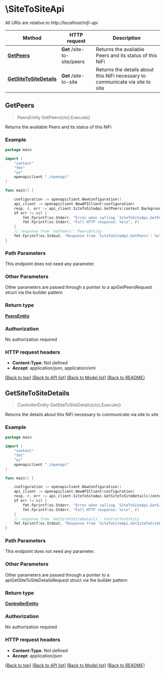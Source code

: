 # \SiteToSiteApi

All URIs are relative to *http://localhost/nifi-api*

Method | HTTP request | Description
------------- | ------------- | -------------
[**GetPeers**](SiteToSiteApi.md#GetPeers) | **Get** /site-to-site/peers | Returns the available Peers and its status of this NiFi
[**GetSiteToSiteDetails**](SiteToSiteApi.md#GetSiteToSiteDetails) | **Get** /site-to-site | Returns the details about this NiFi necessary to communicate via site to site



## GetPeers

> PeersEntity GetPeers(ctx).Execute()

Returns the available Peers and its status of this NiFi

### Example

```go
package main

import (
    "context"
    "fmt"
    "os"
    openapiclient "./openapi"
)

func main() {

    configuration := openapiclient.NewConfiguration()
    api_client := openapiclient.NewAPIClient(configuration)
    resp, r, err := api_client.SiteToSiteApi.GetPeers(context.Background()).Execute()
    if err != nil {
        fmt.Fprintf(os.Stderr, "Error when calling `SiteToSiteApi.GetPeers``: %v\n", err)
        fmt.Fprintf(os.Stderr, "Full HTTP response: %v\n", r)
    }
    // response from `GetPeers`: PeersEntity
    fmt.Fprintf(os.Stdout, "Response from `SiteToSiteApi.GetPeers`: %v\n", resp)
}
```

### Path Parameters

This endpoint does not need any parameter.

### Other Parameters

Other parameters are passed through a pointer to a apiGetPeersRequest struct via the builder pattern


### Return type

[**PeersEntity**](PeersEntity.md)

### Authorization

No authorization required

### HTTP request headers

- **Content-Type**: Not defined
- **Accept**: application/json, application/xml

[[Back to top]](#) [[Back to API list]](../README.md#documentation-for-api-endpoints)
[[Back to Model list]](../README.md#documentation-for-models)
[[Back to README]](../README.md)


## GetSiteToSiteDetails

> ControllerEntity GetSiteToSiteDetails(ctx).Execute()

Returns the details about this NiFi necessary to communicate via site to site

### Example

```go
package main

import (
    "context"
    "fmt"
    "os"
    openapiclient "./openapi"
)

func main() {

    configuration := openapiclient.NewConfiguration()
    api_client := openapiclient.NewAPIClient(configuration)
    resp, r, err := api_client.SiteToSiteApi.GetSiteToSiteDetails(context.Background()).Execute()
    if err != nil {
        fmt.Fprintf(os.Stderr, "Error when calling `SiteToSiteApi.GetSiteToSiteDetails``: %v\n", err)
        fmt.Fprintf(os.Stderr, "Full HTTP response: %v\n", r)
    }
    // response from `GetSiteToSiteDetails`: ControllerEntity
    fmt.Fprintf(os.Stdout, "Response from `SiteToSiteApi.GetSiteToSiteDetails`: %v\n", resp)
}
```

### Path Parameters

This endpoint does not need any parameter.

### Other Parameters

Other parameters are passed through a pointer to a apiGetSiteToSiteDetailsRequest struct via the builder pattern


### Return type

[**ControllerEntity**](ControllerEntity.md)

### Authorization

No authorization required

### HTTP request headers

- **Content-Type**: Not defined
- **Accept**: application/json

[[Back to top]](#) [[Back to API list]](../README.md#documentation-for-api-endpoints)
[[Back to Model list]](../README.md#documentation-for-models)
[[Back to README]](../README.md)

